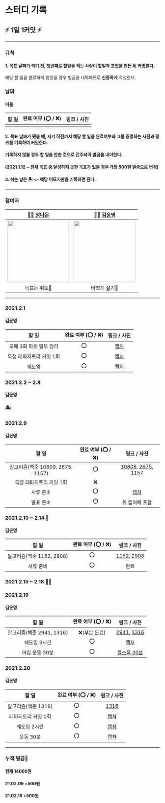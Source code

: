 # 스터디 기록

## :zap: 1일 1커밋 :zap:


---

### 규칙
#### 1. 목표 날짜가 되기 전, 첫번째로 할일을 적는 사람이 할일과 포맷을 만든 뒤 커밋한다.
 해당 할 일을 완료하지 않았을 경우 벌금을 내야하므로 **신중하게** 작성한다.

### 날짜

#### 이름

| 할 일 | 완료 여부 (⭕ / ❌) | 링크 / 사진 |
|:-----:| ------------------- |:-----------:|
|       |                     |             |


#### 2. 목표 날짜가 됐을 때, 자기 직전까지 해당 할 일을 완료여부와 그를 증명하는 사진과 링크를 기록하여 커밋한다.
#### 기록하지 않을 경우 할 일을 안한 것으로 간주되어 벌금을 내야한다.
#### (2021.1.12 ~ 전체 목표 중 달성하지 못한 목표가 있을 경우 개당 500원 벌금으로 변경)

#### 3. 쉬는 날은 🏝 <- 해당 이모지만을 기록하면 된다.

---

### 참여자

| 👩‍💻 [정다은](https://github.com/jeongdaeun98) | 👩‍💻 [김윤명](https://github.com/yoonmyung)  |
|:-----------------------------------------------:|:---------------------------------------------:|
|  <img src="https://i.imgur.com/G2JU8YL.png" width="200" />  | <img src="https://i.imgur.com/efczYmh.png" width="200" /> |
|                  목표는 취뽀🌟                  |                 바쁘게 살기:tada:                   |



---

### 2021.2.1
#### 김윤명
| 할 일                          | 완료 여부 (⭕ / ❌)| 링크 / 사진   |
|:------------------------------:|:-------------------:|:-------------:|
|모패 3화 파트 일부 정리|⭕|[캡처](https://user-images.githubusercontent.com/40621689/106520817-acf49100-6520-11eb-9d07-c506e3ba547c.PNG)|
|특정 레파지토리 커밋 1회|⭕|[캡처](https://user-images.githubusercontent.com/40621689/106520821-aebe5480-6520-11eb-8bbb-ecced48df42b.PNG)|
|쉐도잉|⭕|[캡처](https://user-images.githubusercontent.com/40621689/106520822-b120ae80-6520-11eb-82bc-d0df6ca844d1.jpg)|


### 2021.2.2 ~ 2.8
#### 김윤명
### 🏝


### 2021.2.9
#### 김윤명
| 할 일                          | 완료 여부 (⭕ / ❌)| 링크 / 사진   |
|:------------------------------:|:-------------------:|:-------------:|
|알고리즘(백준 10809, 2675, 1157)|⭕|[10809](https://github.com/yoonmyung/algorithm/blob/main/baekjoon/C%2B%2B/~2021.02/BOJ10809.cpp), [2675](https://github.com/yoonmyung/algorithm/blob/main/baekjoon/C%2B%2B/~2021.02/BOJ2675.cpp), [1157](https://github.com/yoonmyung/algorithm/blob/main/baekjoon/C%2B%2B/~2021.02/BOJ1157.cpp)|
|특정 레파지토리 커밋 1회|❌|[]()|
|서류 준비|⭕|[캡처](https://user-images.githubusercontent.com/40621689/107399576-366d1a00-6b44-11eb-8c48-78dc28199cf0.PNG)|
|발표 준비|⭕|위 캡처에 포함|


### 2021.2.10 ~ 2.14 🧧
#### 김윤명
| 할 일                          | 완료 여부 (⭕ / ❌)| 링크 / 사진   |
|:------------------------------:|:-------------------:|:-------------:|
|알고리즘(백준 1152, 2908)|⭕|[1152](https://github.com/yoonmyung/algorithm/blob/main/baekjoon/C%2B%2B/~2021.02/BOJ1152.cpp), [2908](https://github.com/yoonmyung/algorithm/blob/main/baekjoon/C%2B%2B/~2021.02/BOJ2908.cpp)|
|서류 준비|⭕|완료|


### 2021.2.15 ~ 2.18 👩‍🏫


### 2021.2.19
#### 김윤명
| 할 일                          | 완료 여부 (⭕ / ❌)| 링크 / 사진   |
|:------------------------------:|:-------------------:|:-------------:|
|알고리즘(백준 2941, 1316)|❌(부분 완료)|[2941](https://github.com/yoonmyung/algorithm/blob/main/baekjoon/C%2B%2B/~2021.02/BOJ2941.cpp), [1316]()|
|쉐도잉 3시간|⭕|[캡처](https://user-images.githubusercontent.com/40621689/108533124-f8c67900-731b-11eb-8cf3-99e200ba9621.png)|
|아침 운동 30분|⭕|[칼소폭 30분](https://www.youtube.com/watch?v=lKwZ2DU4P-A)|


### 2021.2.20
#### 김윤명
| 할 일                          | 완료 여부 (⭕ / ❌)| 링크 / 사진   |
|:------------------------------:|:-------------------:|:-------------:|
|알고리즘(백준 1316)|⭕|[1316](https://github.com/yoonmyung/algorithm/blob/main/baekjoon/C%2B%2B/~2021.02/BOJ1316.cpp)|
|레파지토리 커밋 1회|⭕|[캡처](https://user-images.githubusercontent.com/40621689/108606686-c80b4000-73fe-11eb-988d-4a8dbe63617e.png)|
|쉐도잉 2시간|⭕|[캡처](https://user-images.githubusercontent.com/40621689/108606642-7bc00000-73fe-11eb-8bce-5dd174cba7ae.png)|
|운동 30분|⭕|[캡처](https://user-images.githubusercontent.com/40621689/108606657-8e3a3980-73fe-11eb-9fcf-8c1276b37ff3.png)|


---


### 누적 벌금:money_with_wings: 

#### 현재 14000원
#### 21.02.09 +500원
#### 21.02.19 +500원
